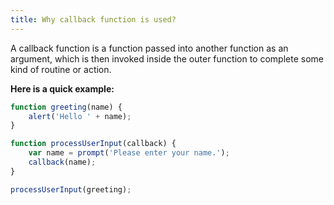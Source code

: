 ```yaml
---
title: Why callback function is used?
---
```


A callback function is a function passed into another function as an argument, which is then invoked inside the outer function to complete some kind of routine or action.

**Here is a quick example:**

```javascript
function greeting(name) {
	alert('Hello ' + name);
}

function processUserInput(callback) {
	var name = prompt('Please enter your name.');
	callback(name);
}

processUserInput(greeting);
```
